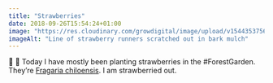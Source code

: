 ```yaml
---
title: "Strawberries"
date: 2018-09-26T15:54:24+01:00
image: "https://res.cloudinary.com/growdigital/image/upload/v1544353756/strawberry-44930200131.jpg"
imageAlt: "Line of strawberry runners scratched out in bark mulch"
---
```


🍓 👀 Today I have mostly been planting strawberries in the #ForestGarden. They’re [Fragaria chiloensis](https://pfaf.org/user/Plant.aspx?LatinName=Fragaria+chiloensis). I am strawberried out. 
